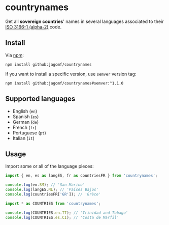 # countrynames

Get all **sovereign countries**' names in several languages associated to their [ISO 3166-1 (alpha-2)](https://en.wikipedia.org/wiki/ISO_3166-1_alpha-2) code.

## Install

Via [npm](npmjs.org):

```shell
npm install github:jagomf/countrynames
```
If you want to install a specific version, use `semver` version tag:
```shell
npm install github:jagomf/countrynames#semver:^1.1.0
```

## Supported languages

* English (`en`)
* Spanish (`es`)
* German (`de`)
* French (`fr`)
* Portuguese (`pt`)
* Italian (`it`)

## Usage

Import some or all of the language pieces:

```javascript
import { en, es as langES, fr as countriesFR } from 'countrynames';

console.log(en.SM); // 'San Marino'
console.log(langES.NL); // 'Países Bajos'
console.log(countriesFR['GR']); // 'Grèce'
```
```javascript
import * as COUNTRIES from 'countrynames';

console.log(COUNTRIES.en.TT); // 'Trinidad and Tobago'
console.log(COUNTRIES.es.CI); // 'Costa de Marfil'
```
